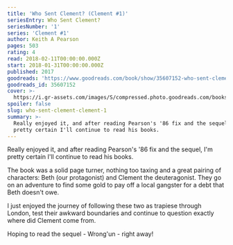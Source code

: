 ```yaml
---
title: 'Who Sent Clement? (Clement #1)'
seriesEntry: Who Sent Clement?
seriesNumber: '1'
series: 'Clement #1'
author: Keith A Pearson
pages: 503
rating: 4
read: 2018-02-11T00:00:00.000Z
start: 2018-01-31T00:00:00.000Z
published: 2017
goodreads: 'https://www.goodreads.com/book/show/35607152-who-sent-clement'
goodreads_id: 35607152
cover: >-
  https://i.gr-assets.com/images/S/compressed.photo.goodreads.com/books/1499286536l/35607152._SX315_.jpg
spoiler: false
slug: who-sent-clement-clement-1
summary: >-
  Really enjoyed it, and after reading Pearson's '86 fix and the sequel, I'm
  pretty certain I'll continue to read his books.
---
```

Really enjoyed it, and after reading Pearson's '86 fix and the sequel, I'm pretty certain I'll continue to read his books.  
  
The book was a solid page turner, nothing too taxing and a great pairing of characters: Beth (our protagonist) and Clement the deuteragonist. They go on an adventure to find some gold to pay off a local gangster for a debt that Beth doesn't owe.  
  
I just enjoyed the journey of following these two as trapiese through London, test their awkward boundaries and continue to question exactly where did Clement come from.  
  
Hoping to read the sequel - Wrong'un - right away!
